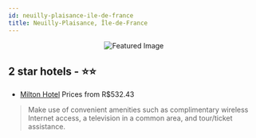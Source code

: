 ```yaml
---
id: neuilly-plaisance-ile-de-france
title: Neuilly-Plaisance, Île-de-France
---
```


<center><img src="https://i.travelapi.com/hotels/3000000/2530000/2522500/2522456/1e99010d_z.jpg" alt="Featured Image" /></center>


##  2 star hotels - ⭐️⭐️

-    [Milton Hotel](https://us.hurb.com/hotels/neuilly-plaisance/milton-hotel-JNP-JP343153?cmp=18055) Prices from R$532.43
   > Make use of convenient amenities such as complimentary wireless Internet access, a television in a common area, and tour/ticket assistance.
